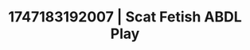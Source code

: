 ---
categories:
- Erotic vulnerability
- Sensual cosplay
- Hidden desires
- POV erotica
- Cheerleader roleplay
image: /assets/images/1747183192007.jpg
layout: post
seo:
  description: Featured content with artistic Scat Fetish, ABDL Play. HD images available.
  keywords: Scat Fetish, ABDL Play
  og_image: /assets/images/1747183192007.jpg
  schema_type: VisualArtwork
tags:
- '#1747183192007'
- Scat Fetish
- ABDL Play
title: 1747183192007 | Scat Fetish ABDL Play
---